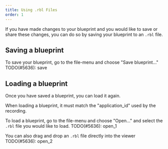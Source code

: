```yaml
---
title: Using .rbl Files
order: 1
---
```


If you have made changes to your blueprint and you would like to save or share these changes,
you can do so by saving your blueprint to an `.rbl` file.

## Saving a blueprint

To save your blueprint, go to the file-menu and choose "Save blueprint…"
TODO(#5636): save

## Loading a blueprint

Once you have saved a blueprint, you can load it again.

When loading a blueprint, it must match the "application_id" used by the recording.

To load a blueprint, go to the file-menu and choose "Open…" and select the `.rbl` file you would like to load.
TODO(#5636): open_1

You can also drag and drop an `.rbl` file directly into the viewer
TODO(#5636): open_2
